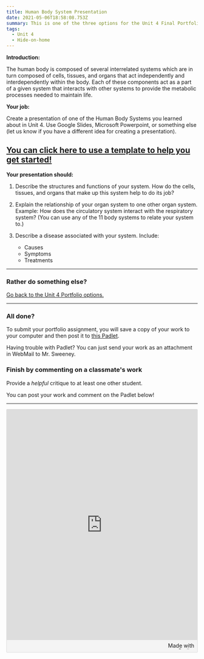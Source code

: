 ```yaml
---
title: Human Body System Presentation
date: 2021-05-06T18:58:08.753Z
summary: This is one of the three options for the Unit 4 Final Portfolio.
tags:
  - Unit 4
  - Hide-on-home
---
```


**Introduction:**

The human body is composed of several interrelated systems which are in turn composed of cells, tissues, and organs that act independently and interdependently within the body. Each of these components act as a part of a given system that interacts with other systems to provide the metabolic processes needed to maintain life.

**Your job:**

Create a presentation of one of the Human Body Systems you learned about in Unit 4. Use Google Slides, Microsoft Powerpoint, or something else (let us know if you have a different idea for creating a presentation).

## **[You can click here to use a template to help you get started!](https://docs.google.com/presentation/d/18pH6lsJKj4mNgdzNG-Zz_821J3Z_BMuFKXJiojuKwpM/edit?usp=sharing)**

**Your presentation should:**

1. Describe the structures and functions of your system. How do the cells, tissues, and organs that make up this system help to do its job?
2. Explain the relationship of your organ system to one other organ system. Example: How does the circulatory system interact with the respiratory system? (You can use any of the 11 body systems to relate your system to.)
3. Describe a disease associated with your system. Include:

   - Causes
   - Symptoms
   - Treatments

---

### Rather do something else?

[Go back to the Unit 4 Portfolio options.](https://mnca-biology-message-board.netlify.app/posts/unit-4-final-portfolio/)

---

### All done?

To submit your portfolio assignment, you will save a copy of your work to your computer and then post it to [this Padlet](https://padlet.com/MNCA/8wq4rltpuqstfxfl).

Having trouble with Padlet? You can just send your work as an attachment in WebMail to Mr. Sweeney.

### Finish by commenting on a classmate's work

Provide a _helpful_ critique to at least one other student.

You can post your work and comment on the Padlet below!

---

<div class="padlet-embed" style="border:1px solid rgba(0,0,0,0.1);border-radius:2px;box-sizing:border-box;overflow:hidden;position:relative;width:100%;background:#F4F4F4"><p style="padding:0;margin:0"><iframe src="https://padlet.com/embed/8wq4rltpuqstfxfl" frameborder="0" allow="camera;microphone;geolocation" style="width:100%;height:608px;display:block;padding:0;margin:0"></iframe></p><div style="padding:8px;text-align:right;margin:0;"><a href="https://padlet.com?ref=embed" style="padding:0;margin:0;border:none;display:block;line-height:1;height:16px" target="_blank"><img src="https://padlet.net/embeds/made_with_padlet.png" width="86" height="16" style="padding:0;margin:0;background:none;border:none;display:inline;box-shadow:none" alt="Made with Padlet"></a></div></div>
